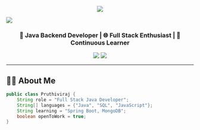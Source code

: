<!-- Typing animation -->
<p align="center">
  <img src="https://readme-typing-svg.demolab.com/?lines=Hi+There!+I'm+Pruthiviraj+Pratap+Routray;Full+Stack+Java+Developer;Backend+Java+%7C+Frontend+React;Learning+%3D+Growing!&font=Fira%20Code&center=true&width=600&height=45&pause=1000&color=0abde3">
</p>

<!-- Wave banner -->
<img src="https://capsule-render.vercel.app/api?type=waving&color=0abde3&height=180&section=header&text=Pruthiviraj%20Pratap%20Routray&fontSize=35&fontColor=ffffff" />

<h3 align="center">🚀 Java Backend Developer | 🌐 Full Stack Enthusiast | 🧠 Continuous Learner</h3>

<p align="center">
  <a href="mailto:pruthivirajprataproutray@gmail.com"><img src="https://img.shields.io/badge/Gmail-EA4335?style=for-the-badge&logo=gmail&logoColor=white" /></a>
  <a href="https://www.linkedin.com/in/pruthiviraj-pratap-routray-4513b7275/"><img src="https://img.shields.io/badge/LinkedIn-0A66C2?style=for-the-badge&logo=linkedin&logoColor=white" /></a>
</p>

---

## 👨‍💻 About Me
```java
public class Pruthiviraj {
    String role = "Full Stack Java Developer";
    String[] languages = {"Java", "SQL", "JavaScript"};
    String learning = "Spring Boot, MongoDB";
    boolean openToWork = true;
}
